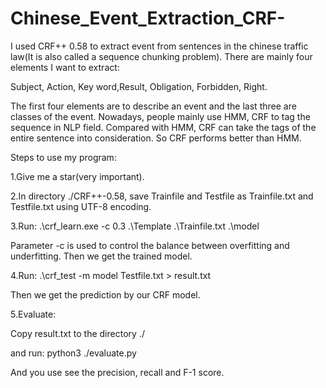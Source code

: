# Chinese_Event_Extraction_CRF-
<p>I used CRF++ 0.58 to extract event from sentences in the chinese traffic law(It is also called a sequence chunking problem). There are mainly four elements I want to extract:</p>
<p>Subject, Action, Key word,Result, Obligation, Forbidden, Right.</p>
<p>The first four elements are to describe an event and the last three are classes of the event.
Nowadays, people mainly use HMM, CRF to tag the sequence in NLP field. Compared with HMM, CRF can take the tags of the entire sentence into consideration.
So CRF performs better than HMM.</p>
<p>
Steps to use my program:
</p>

<p>1.Give me a star(very important).</p>
<p>2.In directory ./CRF++-0.58, save Trainfile and Testfile as Trainfile.txt and Testfile.txt using UTF-8 encoding.</p>
<p>3.Run: .\crf_learn.exe -c 0.3 .\Template .\Trainfile.txt .\model</p>
<p>Parameter -c is used to control the balance between overfitting and underfitting.
Then we get the trained model.</p>
<p>4.Run: .\crf_test -m model Testfile.txt > result.txt</p>
<p>Then we get the prediction by our CRF model.</p>
<p>5.Evaluate:</p>
<p>Copy result.txt to the directory ./ </p>
<p>and run: python3 ./evaluate.py </p>
<p>And you use see the precision, recall and F-1 score. </p>
